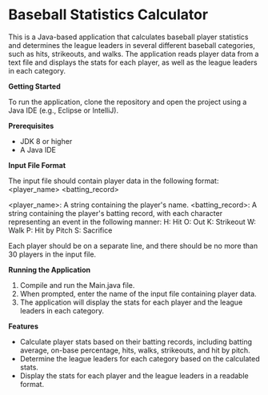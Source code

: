 # Baseball Statistics Calculator
This is a Java-based application that calculates baseball player statistics and determines the league leaders in several different baseball categories, such as hits, strikeouts, and walks. The application reads player data from a text file and displays the stats for each player, as well as the league leaders in each category.

**Getting Started**

To run the application, clone the repository and open the project using a Java IDE (e.g., Eclipse or IntelliJ).

**Prerequisites**

- JDK 8 or higher
- A Java IDE

**Input File Format**

The input file should contain player data in the following format:
<player_name> <batting_record>

  <player_name>: A string containing the player's name.
  <batting_record>: A string containing the player's batting record, with each character representing an event in the following manner:
  H: Hit
  O: Out
  K: Strikeout
  W: Walk
  P: Hit by Pitch
  S: Sacrifice
  
 Each player should be on a separate line, and there should be no more than 30 players in the input file.
 
**Running the Application**

1) Compile and run the Main.java file.
2) When prompted, enter the name of the input file containing player data.
3) The application will display the stats for each player and the league leaders in each category.

**Features**

- Calculate player stats based on their batting records, including batting average, on-base percentage, hits, walks, strikeouts, and hit by pitch.
- Determine the league leaders for each category based on the calculated stats.
- Display the stats for each player and the league leaders in a readable format.
